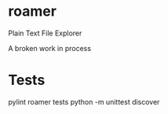 # roamer
Plain Text File Explorer

A broken work in process


# Tests
pylint roamer tests
python -m unittest discover
